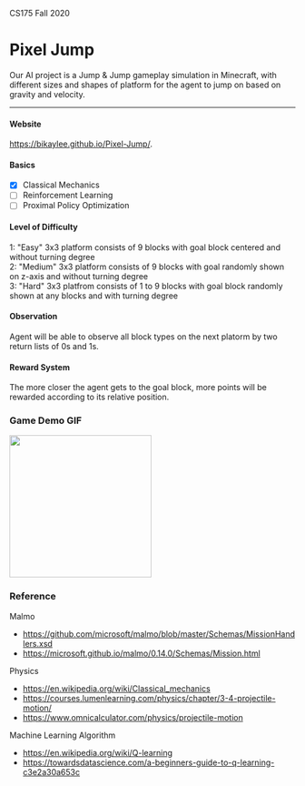 CS175 Fall 2020

# Pixel Jump

Our AI project is a Jump & Jump gameplay simulation in Minecraft, with different sizes and shapes of platform for the agent to jump on based on gravity and velocity. 

---
#### Website
https://bikaylee.github.io/Pixel-Jump/.

#### Basics 
- [x] Classical Mechanics
- [ ] Reinforcement Learning
- [ ] Proximal Policy Optimization

#### Level of Difficulty 
1: "Easy"   3x3 platform consists of 9 blocks with goal block centered and without turning degree <br>
2: "Medium" 3x3 platform consists of 9 blocks with goal randomly shown on z-axis and without turning degree <br>
3: "Hard"   3x3 platfrom consists of 1 to 9 blocks with goal block randomly shown at any blocks and with turning degree

#### Observation 
Agent will be able to observe all block types on the next platorm by two return lists of 0s and 1s.  

#### Reward System
The more closer the agent gets to the goal block, more points will be rewarded according to its relative position. 

### Game Demo GIF
<img src="http://g.recordit.co/3kgNawkGHM.gif" width=250><br>

### Reference 
Malmo
- https://github.com/microsoft/malmo/blob/master/Schemas/MissionHandlers.xsd
- https://microsoft.github.io/malmo/0.14.0/Schemas/Mission.html

Physics
- https://en.wikipedia.org/wiki/Classical_mechanics
- https://courses.lumenlearning.com/physics/chapter/3-4-projectile-motion/
- https://www.omnicalculator.com/physics/projectile-motion

Machine Learning Algorithm
- https://en.wikipedia.org/wiki/Q-learning
- https://towardsdatascience.com/a-beginners-guide-to-q-learning-c3e2a30a653c


